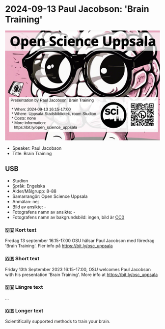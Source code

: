 # 2024-09-13 Paul Jacobson: 'Brain Training'

![Paul Jacobson: 'Brain Training'](20240913_screens.jpg)

* Speaker: Paul Jacobson
* Title: Brain Training

## USB

* Studion
* Språk: Engelska
* Ålder/Målgrupp: 8-88
* Samarrangör: Open Science Uppsala
* Anmälan: nej
* Bild av ansikte: -
* Fotografens namn av ansikte: -
* Fotografens namn av bakgrundsbild: ingen, bild är [CC0](https://en.wikipedia.org/wiki/Creative_Commons_license#Zero_/_public_domain)

### :sweden: Kort text

Fredag 13 september 16.15-17.00 OSU hälsar Paul Jacobson
med föredrag 'Brain Training'.
Fler info på <https://bit.ly/osc_uppsala>

### :gb: Short text

Friday 13th September 2023 16:15-17:00, OSU welcomes Paul Jacobson
with his presentation 'Brain Training'.
More info at <https://bit.ly/osc_uppsala>


### :sweden: Längre text

...

### :gb: Longer text

Scientifically supported methods to train your brain.
